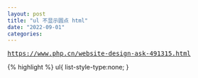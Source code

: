 ```yaml
---
layout: post
title: "ul 不显示圆点 html"
date: "2022-09-01"
categories: 
---
```

<pre>
<a href="https://www.php.cn/website-design-ask-491315.html">https://www.php.cn/website-design-ask-491315.html</a></pre>

{% highlight %}
ul{
   list-style-type:none;
}</code>
</pre>

